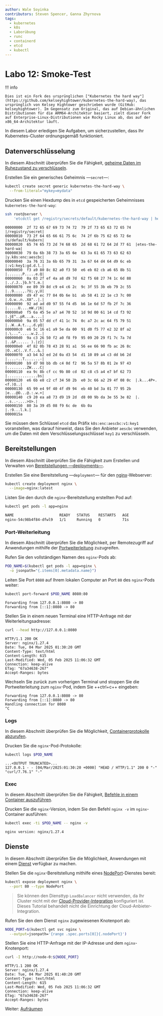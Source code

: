 ```yaml
---
author: Wale Soyinka
contributors: Steven Spencer, Ganna Zhyrnova
tags:
  - kubernetes
  - k8s
  - Laborübung
  - runc
  - containerd
  - etcd
  - kubectl
---
```


# Labo 12: Smoke-Test

!!! info

    Dies ist ein Fork des ursprünglichen ["Kubernetes the hard way"](https://github.com/kelseyhightower/kubernetes-the-hard-way), das ursprünglich von Kelsey Hightower geschrieben wurde (GitHub: kelseyhightower). Im Gegensatz zum Original, das auf Debian-ähnlichen Distributionen für die ARM64-Architektur basiert, zielt dieser Fork auf Enterprise-Linux-Distributionen wie Rocky Linux ab, das auf der x86_64-Architektur läuft.

In diesem Labor erledigen Sie Aufgaben, um sicherzustellen, dass Ihr Kubernetes-Cluster ordnungsgemäß funktioniert.

## Datenverschlüsselung

In diesem Abschnitt überprüfen Sie die Fähigkeit, [geheime Daten im Ruhezustand zu verschlüsseln](https://kubernetes.io/docs/tasks/administer-cluster/encrypt-data/#verifying-that-data-is-encrypted).

Erstellen Sie ein generisches Geheimnis —`secret`—:

```bash
kubectl create secret generic kubernetes-the-hard-way \
  --from-literal="mykey=mydata"
```

Drucken Sie einen Hexdump des in `etcd` gespeicherten Geheimnisses `kubernetes-the-hard-way`:

```bash
ssh root@server \
    'etcdctl get /registry/secrets/default/kubernetes-the-hard-way | hexdump -C'
```

```text
00000000  2f 72 65 67 69 73 74 72  79 2f 73 65 63 72 65 74  |/registry/secret|
00000010  73 2f 64 65 66 61 75 6c  74 2f 6b 75 62 65 72 6e  |s/default/kubern|
00000020  65 74 65 73 2d 74 68 65  2d 68 61 72 64 2d 77 61  |etes-the-hard-wa|
00000030  79 0a 6b 38 73 3a 65 6e  63 3a 61 65 73 63 62 63  |y.k8s:enc:aescbc|
00000040  3a 76 31 3a 6b 65 79 31  3a 67 64 d4 64 d9 6c eb  |:v1:key1:gd.d.l.|
00000050  f3 a9 80 8c 82 a0 f3 50  e6 eb 02 cb a6 65 8b 51  |.......P.....e.Q|
00000060  0a 03 2f ef 4a a8 d9 7d  62 f5 68 27 74 1c 6d 88  |../.J..}b.h't.m.|
00000070  ee 89 39 8d c9 e4 c6 2c  9c 3f 55 3b eb 79 2c 55  |..9....,.?U;.y,U|
00000080  d9 47 ec 77 84 0b 6e b1  ab 58 41 22 1e c3 7c 00  |.G.w..n..XA"..|.|
00000090  92 ad ad d0 97 55 f4 d5  b6 1e 6d 57 fb 2f 7c 36  |.....U....mW./|6|
000000a0  f5 6a 45 5e a7 a4 70 52  1d 9d 00 61 14 cd f3 92  |.jE^..pR...a....|
000000b0  9a 05 57 dd cf 41 1c 74  0c a7 2c ac 64 f5 79 51  |..W..A.t..,.d.yQ|
000000c0  e6 5c 16 e1 a9 5e da 00  91 d0 f5 77 e2 32 8f a2  |.\...^.....w.2..|
000000d0  9a c3 26 50 f2 a0 f8 f9  95 09 20 29 f1 7c 7a 7d  |..&P...... ).|z}|
000000e0  4f 82 0b 78 43 28 91 a1  56 ee 66 90 fb ac 26 8c  |O..xC(..V.f...&.|
000000f0  a3 b4 b2 ed 2d 0a d3 54  d1 10 89 a4 c3 dd b6 2d  |....-..T.......-|
00000100  b9 d7 98 bb db c4 0d f2  96 5a 57 8b 01 2e 97 43  |.........ZW....C|
00000110  ea 9c 8b cf cc 9b 80 cd  02 c8 c5 a4 e7 bf 62 73  |..............bs|
00000120  e6 6b e8 c2 cf 34 50 2b  e0 3c 66 a2 29 4f 08 0c  |.k...4P+.<f.)O..|
00000130  65 99 e4 9f 40 4f d9 94  eb 40 bd 3a 01 77 95 2b  |e...@O...@.:.w.+|
00000140  c9 20 ea a8 73 d9 19 2d  d8 00 9b da 3e 55 3e 82  |. ..s..-....>U>.|
00000150  80 3a 39 d5 08 f9 6c de  6b 0a                    |.:9...l.k.|
0000015a
```

Sie müssen dem Schlüssel `etcd` das Präfix `k8s:enc:aescbc:v1:key1` voranstellen, was darauf hinweist, dass Sie den Anbieter `aescbc` verwenden, um die Daten mit dem Verschlüsselungsschlüssel `key1` zu verschlüsseln.

## Bereitstellungen

In diesem Abschnitt überprüfen Sie die Fähigkeit zum Erstellen und Verwalten von [Bereitstellungen —deployments—](https://kubernetes.io/docs/concepts/workloads/controllers/deployment/).

Erstellen Sie eine Bereitstellung —`deployment`— für den [nginx](https://nginx.org/en/)-Webserver:

```bash
kubectl create deployment nginx \
  --image=nginx:latest
```

Listen Sie den durch die `nginx`-Bereitstellung erstellten Pod auf:

```bash
kubectl get pods -l app=nginx
```

```bash
NAME                     READY   STATUS    RESTARTS   AGE
nginx-54c98b4f84-dfwl9   1/1     Running   0          71s
```

### Port-Weiterleitung

In diesem Abschnitt überprüfen Sie die Möglichkeit, per Remotezugriff auf Anwendungen mithilfe der [Portweiterleitung](https://kubernetes.io/docs/tasks/access-application-cluster/port-forward-access-application-cluster/) zuzugreifen.

Rufen Sie den vollständigen Namen des `nginx`-Pods ab:

```bash
POD_NAME=$(kubectl get pods -l app=nginx \
  -o jsonpath="{.items[0].metadata.name}")
```

Leiten Sie Port `8080` auf Ihrem lokalen Computer an Port `80` des `nginx`-Pods weiter:

```bash
kubectl port-forward $POD_NAME 8080:80
```

```text
Forwarding from 127.0.0.1:8080 -> 80
Forwarding from [::1]:8080 -> 80
```

Stellen Sie in einem neuen Terminal eine HTTP-Anfrage mit der Weiterleitungsadresse:

```bash
curl --head http://127.0.0.1:8080
```

```text
HTTP/1.1 200 OK
Server: nginx/1.27.4
Date: Tue, 04 Mar 2025 01:30:20 GMT
Content-Type: text/html
Content-Length: 615
Last-Modified: Wed, 05 Feb 2025 11:06:32 GMT
Connection: keep-alive
ETag: "67a34638-267"
Accept-Ranges: bytes
```

Wechseln Sie zurück zum vorherigen Terminal und stoppen Sie die Portweiterleitung zum `nginx`-Pod, indem Sie ++ctrl+c++ eingeben:

```text
Forwarding from 127.0.0.1:8080 -> 80
Forwarding from [::1]:8080 -> 80
Handling connection for 8080
^C
```

### Logs

In diesem Abschnitt überprüfen Sie die Möglichkeit, [Containerprotokolle abzurufen](https://kubernetes.io/docs/concepts/cluster-administration/logging/).

Drucken Sie die `nginx`-Pod-Protokolle:

```bash
kubectl logs $POD_NAME
```

```text
...<OUTPUT TRUNCATED>...
127.0.0.1 - - [04/Mar/2025:01:30:20 +0000] "HEAD / HTTP/1.1" 200 0 "-" "curl/7.76.1" "-"
```

### Exec

In diesem Abschnitt überprüfen Sie die Fähigkeit, [Befehle in einem Container auszuführen](https://kubernetes.io/docs/tasks/debug-application-cluster/get-shell-running-container/#running-individual-commands-in-a-container).

Drucken Sie die `nginx`-Version, indem Sie den Befehl `nginx -v` im `nginx`-Container ausführen:

```bash
kubectl exec -ti $POD_NAME -- nginx -v
```

```text
nginx version: nginx/1.27.4   
```

## Dienste

In diesem Abschnitt überprüfen Sie die Möglichkeit, Anwendungen mit einem [Dienst](https://kubernetes.io/docs/concepts/services-networking/service/) verfügbar zu machen.

Stellen Sie die `nginx`-Bereitstellung mithilfe eines [NodePort](https://kubernetes.io/docs/concepts/services-networking/service/#type-nodeport)-Dienstes bereit:

```bash
kubectl expose deployment nginx \
  --port 80 --type NodePort
```

> Sie können den Diensttyp `LoadBalancer` nicht verwenden, da Ihr Cluster nicht mit der [Cloud-Provider-Integration](https://kubernetes.io/docs/getting-started-guides/scratch/#cloud-provider) konfiguriert ist. Dieses Tutorial behandelt nicht die Einrichtung der Cloud-Anbieter-Integration.

Rufen Sie den dem Dienst `nginx` zugewiesenen Knotenport ab:

```bash
NODE_PORT=$(kubectl get svc nginx \
  --output=jsonpath='{range .spec.ports[0]}{.nodePort}')
```

Stellen Sie eine HTTP-Anfrage mit der IP-Adresse und dem `nginx`-Knotenport:

```bash
curl -I http://node-0:${NODE_PORT}
```

```text
HTTP/1.1 200 OK
Server: nginx/1.27.4
Date: Tue, 04 Mar 2025 01:40:20 GMT
Content-Type: text/html
Content-Length: 615
Last-Modified: Wed, 05 Feb 2025 11:06:32 GMT
Connection: keep-alive
ETag: "67a34638-267"
Accept-Ranges: bytes
```

Weiter: [Aufräumen](lab13-cleanup.md)
